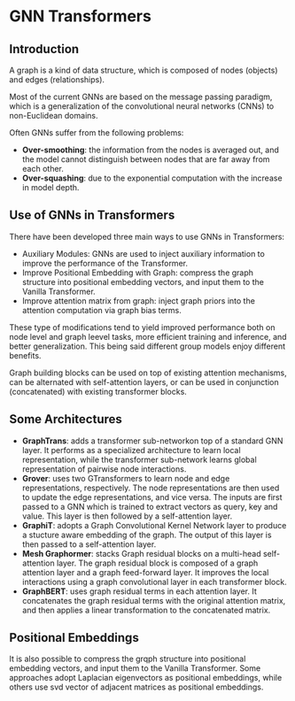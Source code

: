 # GNN Transformers

## Introduction 

A graph is a kind of data structure, which is composed of nodes (objects) and edges (relationships).

Most of the current GNNs are based on the message passing paradigm, which is a generalization of the convolutional neural networks (CNNs) to non-Euclidean domains.

Often GNNs suffer from the following problems:
- **Over-smoothing**: the information from the nodes is averaged out, and the model cannot distinguish between nodes that are far away from each other.
- **Over-squashing**: due to the exponential computation with the increase in model depth.

## Use of GNNs in Transformers

There have been developed three main ways to use GNNs in Transformers:
- Auxiliary Modules: GNNs are used to inject auxiliary information to improve the performance of the Transformer.
- Improve Positional Embedding with Graph: compress the graph structure into positional embedding vectors, and input them to the Vanilla Transformer.
- Improve attention matrix from graph: inject graph priors into the attention computation via graph bias terms. 

These type of modifications tend to yield improved performance both on node level and graph leevel tasks, more efficient training and inference, and better generalization. This being said different group models enjoy different benefits.

Graph building blocks can be used on top of existing attention mechanisms, can be alternated with self-attention layers, or can be used in conjunction (concatenated) with existing transformer blocks. 

## Some Architectures

- **GraphTrans**: adds a transformer sub-networkon top of a standard GNN layer. It performs as a specialized architecture to learn local representation, while the transformer sub-network learns global representation of pairwise node interactions.
- **Grover**: uses two GTransformers to learn node and edge representations, respectively. The node representations are then used to update the edge representations, and vice versa. The inputs are first passed to a GNN which is trained to extract vectors as query, key and value. This layer is then followed by a self-attention layer.
- **GraphiT**: adopts a Graph Convolutional Kernel Network layer to produce a stucture aware embedding of the graph. The output of this layer is then passed to a self-attention layer.
- **Mesh Graphormer**: stacks Graph residual blocks on a multi-head self-attention layer. The graph residual block is composed of a graph attention layer and a graph feed-forward layer. It improves the local interactions using a graph convolutional layer in each transformer block.
- **GraphBERT**: uses graph residual terms in each attention layer. It concatenates the graph residual terms with the original attention matrix, and then applies a linear transformation to the concatenated matrix.

## Positional Embeddings

It is also possible to compress the grqph structure into positional embedding vectors, and input them to the Vanilla Transformer. Some approaches adopt Laplacian eigenvectors as positional embeddings, while others use svd vector of adjacent matrices as positional embeddings. 